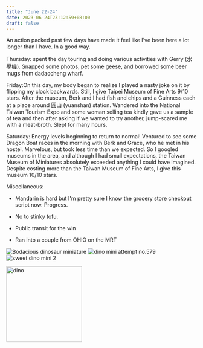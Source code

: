 ```yaml
---
title: "June 22-24"
date: 2023-06-24T23:12:59+08:00
draft: false
---
```


An action packed past few days have made it feel like I've been here a lot 
longer than I have. In a good way. 

Thursday: spent the day touring and doing various activities with Gerry 
(水壓機). Snapped some photos, pet some geese, and borrowed some beer mugs 
from dadaocheng wharf. 

Friday:On this day, my body began to realize I played a nasty joke on it 
by flipping my clock backwards. Still, I give Taipei Museum of Fine Arts 9/10 
stars. After the museum, Berk and I had fish and chips and a Guinness each 
at a place around 圓山 
(yuanshan) station. Wandered into the National Taiwan Tourism Expo and 
some woman selling tea kindly gave us a sample of tea and then after 
asking if we wanted to try another, jump-scared me with a meat-broth. 
Slept for many hours.

Saturday: Energy levels beginning to return to normal! Ventured to see 
some Dragon Boat races in the morning with Berk and Grace, who he met
in his hostel. Marvelous, but took less time than we expected. So I 
googled museums in the area, and although I had small expectations, the 
Taiwan Museum of Miniatures absolutely exceeded anything I could have 
imagined. Despite costing more than the Taiwan Museum of Fine Arts, I give 
this museum 10/10 stars.


Miscellaneous:

- Mandarin is hard but I'm pretty sure I know the grocery store checkout 
script now. Progress.

- No to stinky tofu.

- Public transit for the win

- Ran into a couple from OHIO on the MRT


![Bodacious dinosaur miniature](/Users/elliot/quickstart/themes/nostyleplease/images/minis2.png)
![dino mini attempt no.579](/Users/elliot/quickstart/resources/_gen/images/minis.JPG)
![sweet dino mini 2](/Users/elliot/quickstart/themes/nostyleplease/resources/_gen/images/minis.JPG)

<img src = Users/elliot/quickstart/themes/nostyleplease/images/minis2.png alt = "dino" width="200" height ="200">

